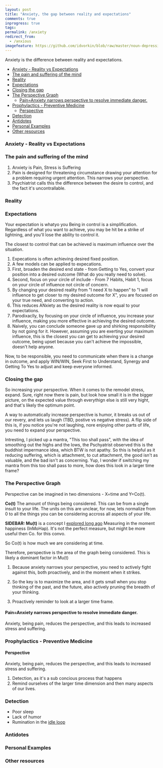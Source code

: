 ```yaml
---
layout: post
title: "Anxiety, the gap between reality and expectations"
comments: true
inprogress: true
tags:
permalink: /anxiety
redirect_from:
  - /anxious
imagefeature: https://github.com/idvorkin/blob/raw/master/noun-depression.png
---
```


Anxiety is the difference between reality and expectations.

<!-- prettier-ignore-start -->
<!-- vim-markdown-toc GFM -->

- [Anxiety - Reality vs Expectations](#anxiety---reality-vs-expectations)
- [The pain and suffering of the mind](#the-pain-and-suffering-of-the-mind)
- [Reality](#reality)
- [Expectations](#expectations)
- [Closing the gap](#closing-the-gap)
- [The Perspective Graph](#the-perspective-graph)
    - [Pain=Anxiety narrows perspective to resolve immediate danger.](#painanxiety-narrows-perspective-to-resolve-immediate-danger)
- [Prophylactics - Preventive Medicine](#prophylactics---preventive-medicine)
    - [Perspective](#perspective)
- [Detection](#detection)
- [Antidotes](#antidotes)
- [Personal Examples](#personal-examples)
- [Other resources](#other-resources)

<!-- vim-markdown-toc -->
<!-- prettier-ignore-end -->

### Anxiety - Reality vs Expectations

### The pain and suffering of the mind

1. Anxiety is Pain, Stress is Suffering
1. Pain is designed for threatening circumstance drawing your attention for a problem requiring urgent attention. This narrows your perspective.
1. Psychiatrist calls this the difference between the desire to control, and the fact it's uncontrallable.

### Reality

### Expectations

Your expectation is whatyo you
Being in control is a simplification. Regardless of what you want to achieve, you may be hit be a strike of lightning, and you'll lose the ability to control it.

The closest to control that can be achieved is maximum influence over the situation.

1. Expecations is often achieving desired fixed position.
1. A few models can be applied to expecations.
1. First, broaden the desired end state - from Getting to Yes, convert your position into a desired outcome (What do you really need to solve).
1. Second, focus on your circle of include - From 7 Habits, Habit 1, focus on your circle of influence not circle of concern.
1. By changing your desired reality from "I need X to happen" to "I will influence to get closer to my desired outcome for X", you are focused on your true need, and converting to action.
1. This reduces ANxiety as the desired reality is now equal to your expectations.
1. Parodixaclly, by focusing on your circle of influence, you increase your influence, making you more effective in achieving the desired outcome.
1. Naively, you can conclude someone gave up and shirking responsibility by not going for it. However, assuming you are exerting your maximum influence, this is the closest you can get to achieving your desired outcome, being upset because you can't achieve the impossible, doesn't help anyone.

Now, to be responsible, you need to communicate when there is a change in outcome, and apply WIN/WIN, Seek First to Understand, Synergy and Getting To Yes to adjust and keep everyone informed.

### Closing the gap

So increasing your perspective. When it comes to the remodel stress, expand. Sure, right now there is pain, but look how small it is in the bigger picture, on the expected value through everythign else is still very hight, and that's likely the optimum point.

A way to automatically increase perspective is humor, it breaks us out of our revery, and lets us laugh (TBD, postive vs negative stress). A flip side of this is, if you notice you're not laughing, nore enjoying other parts of life, you need to expand your perspective.

Intresting, I picked up a mantra, "This too shall pass", with the idea of smoothing out the highs and the lows, the Pschyatrist observed this is the buddhist impermance idea, which BTW is not apathy. So this is helpful as it reducing suffering, which is attachment, to cut attachment, the good isn't as valuable, and the bad isn't as concerning. Yup, I wonder if switching my mantra from this too shall pass to more, how does this look in a larger time frame?

### The Perspective Graph

Perspective can be imagined in two dimensions - X=time and Y=Co(t).

**Co(t)** The amount of things being considered. This can be from a single insult to your life. The units on this are unclear, for now, lets normalize from 0 to all the things you can be considering accross all aspects of your life.

**SIDEBAR: Mu(t)** is a concept I [explored long ago](http://ig2600.blogspot.com/2015/05/measuring-in-moment-happiness-with.html) Measuring in the moment happiness (InMoHap). It's not the perfect measure, but might be more useful then Co. for this convo.

So Co(t) is how much we are considering at time.

Therefore, perspective is the area of the graph being considered. This is likely a dominant factor in Mu(t)

1. Because anxiety narrows your perspective, you need to actively fight against this, both proactively, and in the moment when it strikes.

1. So the key is to maximize the area, and it gets small when you stop thinking of the past, and the future, also actively pruning the breadth of your thinking.

1. Proactively reminder to look at a larger time frame.

#### Pain=Anxiety narrows perspective to resolve immediate danger.

Anxiety, being pain, reduces the perspective, and this leads to increased stress and suffering.

### Prophylactics - Preventive Medicine

#### Perspective

Anxiety, being pain, reduces the perspective, and this leads to increased stress and suffering.

1. Detection, as it's a sub concious process that happens
2. Remind ourselves of the larger time dimension and then many aspects of our lives.

### Detection

- Poor sleep
- Lack of humor
- Rumination in the [idle loop](/idle-loop)

### Antidotes

### Personal Examples

### Other resources
